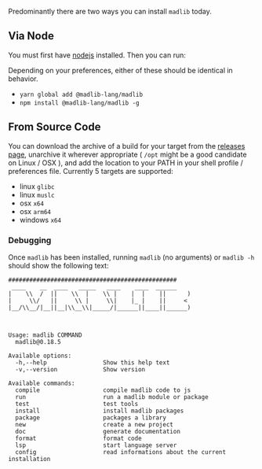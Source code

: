 Predominantly there are two ways you can install `madlib` today.

## Via Node

You must first have [nodejs](https://nodejs.org/) installed. Then you can run:

Depending on your preferences, either of these should be identical in behavior. 
- `yarn global add @madlib-lang/madlib`
- `npm install @madlib-lang/madlib -g`

## From Source Code

You can download the archive of a build for your target from the [releases page](https://github.com/madlib-lang/madlib/releases), unarchive it wherever appropriate ( `/opt` might be a good candidate on Linux / OSX ), and add the location to your PATH in your shell profile / preferences file. Currently 5 targets are supported:

- linux `glibc`
- linux `muslc`
- osx `x64`
- osx `arm64`
- windows `x64`

### Debugging

Once `madlib` has been installed, running `madlib` (no arguments) or `madlib -h` should show the following text:

```shell
################################################
 ____    __  ____   _____   ____    ____  ______
|    \\  /  ||    \\  |    \\ |    |  |    ||      )
|     \\/   ||     \\ |     \\|    |_ |    ||     <
|__/\\__/|__||__|\\__\\|_____/|______||____||______)



Usage: madlib COMMAND
  madlib@0.18.5

Available options:
  -h,--help                Show this help text
  -v,--version             Show version

Available commands:
  compile                  compile madlib code to js
  run                      run a madlib module or package
  test                     test tools
  install                  install madlib packages
  package                  packages a library
  new                      create a new project
  doc                      generate documentation
  format                   format code
  lsp                      start language server
  config                   read informations about the current installation
```
